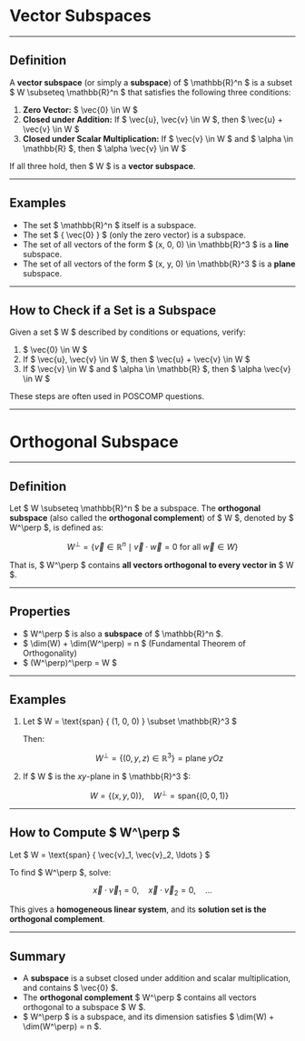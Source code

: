 <!-- File: linear_algebra/subspaces.md -->

# Vector Subspaces

---

## Definition

A **vector subspace** (or simply a **subspace**) of $ \mathbb{R}^n $ is a subset $ W \subseteq \mathbb{R}^n $ that satisfies the following three conditions:

1. **Zero Vector:** $ \vec{0} \in W $
2. **Closed under Addition:** If $ \vec{u}, \vec{v} \in W $, then $ \vec{u} + \vec{v} \in W $
3. **Closed under Scalar Multiplication:** If $ \vec{v} \in W $ and $ \alpha \in \mathbb{R} $, then $ \alpha \vec{v} \in W $

If all three hold, then $ W $ is a **vector subspace**.

---

## Examples

- The set $ \mathbb{R}^n $ itself is a subspace.
- The set $ \{ \vec{0} \} $ (only the zero vector) is a subspace.
- The set of all vectors of the form $ (x, 0, 0) \in \mathbb{R}^3 $ is a **line** subspace.
- The set of all vectors of the form $ (x, y, 0) \in \mathbb{R}^3 $ is a **plane** subspace.

---

## How to Check if a Set is a Subspace

Given a set $ W $ described by conditions or equations, verify:

1. $ \vec{0} \in W $
2. If $ \vec{u}, \vec{v} \in W $, then $ \vec{u} + \vec{v} \in W $
3. If $ \vec{v} \in W $ and $ \alpha \in \mathbb{R} $, then $ \alpha \vec{v} \in W $

These steps are often used in POSCOMP questions.

---

# Orthogonal Subspace

---

## Definition

Let $ W \subseteq \mathbb{R}^n $ be a subspace. The **orthogonal subspace** (also called the **orthogonal complement**) of $ W $, denoted by $ W^\perp $, is defined as:

$$
W^\perp = \{ \vec{v} \in \mathbb{R}^n \mid \vec{v} \cdot \vec{w} = 0 \text{ for all } \vec{w} \in W \}
$$

That is, $ W^\perp $ contains **all vectors orthogonal to every vector in** $ W $.

---

## Properties

- $ W^\perp $ is also a **subspace** of $ \mathbb{R}^n $.
- $ \dim(W) + \dim(W^\perp) = n $ (Fundamental Theorem of Orthogonality)
- $ (W^\perp)^\perp = W $

---

## Examples

1. Let $ W = \text{span} \{ (1, 0, 0) \} \subset \mathbb{R}^3 $

   Then:

   $$
   W^\perp = \{ (0, y, z) \in \mathbb{R}^3 \} = \text{plane } yOz
   $$

2. If $ W $ is the $xy$-plane in $ \mathbb{R}^3 $:

   $$
   W = \{ (x, y, 0) \}, \quad W^\perp = \text{span} \{ (0, 0, 1) \}
   $$

---

## How to Compute $ W^\perp $

Let $ W = \text{span} \{ \vec{v}_1, \vec{v}_2, \ldots \} $

To find $ W^\perp $, solve:

$$
\vec{x} \cdot \vec{v}_1 = 0,\quad
\vec{x} \cdot \vec{v}_2 = 0,\quad
\ldots
$$

This gives a **homogeneous linear system**, and its **solution set is the orthogonal complement**.

---

## Summary

- A **subspace** is a subset closed under addition and scalar multiplication, and contains $ \vec{0} $.
- The **orthogonal complement** $ W^\perp $ contains all vectors orthogonal to a subspace $ W $.
- $ W^\perp $ is a subspace, and its dimension satisfies $ \dim(W) + \dim(W^\perp) = n $.

